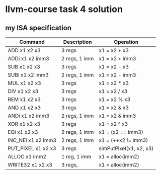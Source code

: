 # llvm-course task 4 solution
## my ISA specification
| Command             | Description   | Operation               |
| ------------------- | ------------- | ----------------------- |
| ADD  x1 x2 x3       | 3 regs        | x1 = x2 + x3            |
| ADDi x1 x2 imm3     | 2 regs, 1 imm | x1 = x2 + imm3          |
| SUB  x1 x2 x3       | 3 regs        | x1 = x2 - x3            |
| SUBi x1 x2 imm3     | 2 regs, 1 imm | x1 = x2 - imm3          |
| MUL  x1 x2 x3       | 3 regs        | x1 = x2 * x3            |
| DIV  x1 x2 x3       | 3 regs        | x1 = x2 / x3            |
| REM  x1 x2 x3       | 3 regs        | x1 = x2 % x3            |
| AND  x1 x2 x3       | 3 regs        | x1 = x2 & x3            |
| ANDi x1 x2 imm3     | 2 regs, 1 imm | x1 = x2 & imm3          |
| XOR  x1 x2 x3       | 3 regs        | x1 = x2 ^ x3            |  
| EQi  x1 x2 x3       | 2 regs, 1 imm | x1 = (x2 == imm3)       |
| INC_NEi x1 x2 imm3  | 2 regs, 1 imm | x1 = (++x2 != imm3)     |
| PUT_PIXEL x1 x2 x3  | 3 regs        | simPutPixel(x1, x2, x3) | 
| ALLOC x1 imm2       | 1 reg,  1 imm | x1 = alloc(imm2)        | 
| WRITE32 x1 x2 x3    | 3 regs,       | x1 = alloc(imm2)        | 



